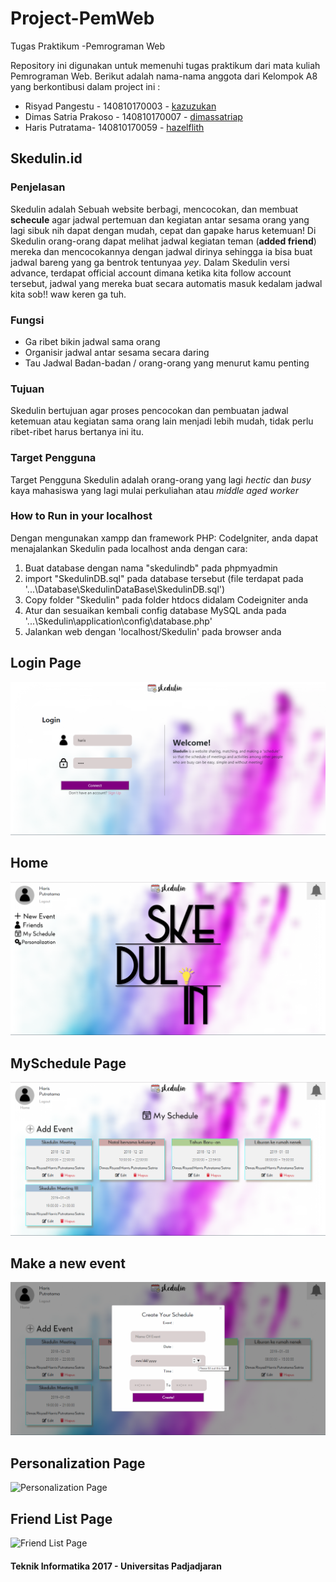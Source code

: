 # Project-PemWeb
Tugas Praktikum -Pemrograman Web

Repository ini digunakan untuk memenuhi tugas praktikum dari mata kuliah Pemrograman Web. Berikut adalah nama-nama anggota dari Kelompok A8 yang berkontibusi dalam project ini :

   * Risyad Pangestu - 140810170003 - [kazuzukan](https://github.com/kazuzukan)
   * Dimas Satria Prakoso - 140810170007 - [dimassatriap](https://github.com/dimassatriap)
   * Haris Putratama- 140810170059 - [hazelflith](https://github.com/hazelflith)
   
## Skedulin.id ##


### Penjelasan ###
Skedulin adalah Sebuah website berbagi, mencocokan, dan membuat **schecule** agar jadwal pertemuan dan kegiatan antar sesama orang yang lagi sibuk nih dapat dengan mudah, cepat dan gapake harus ketemuan! Di Skedulin orang-orang dapat melihat jadwal kegiatan teman (**added friend**) mereka dan mencocokannya dengan jadwal dirinya sehingga ia bisa buat jadwal bareng yang ga bentrok tentunyaa *yey*. Dalam Skedulin versi advance, terdapat official account dimana ketika kita follow account tersebut, jadwal yang mereka buat secara automatis masuk kedalam jadwal kita sob!! waw keren ga tuh.

### Fungsi ###
  * Ga ribet bikin jadwal sama orang
  * Organisir jadwal antar sesama secara daring
  * Tau Jadwal Badan-badan / orang-orang yang menurut kamu penting
  
### Tujuan ###
Skedulin bertujuan agar proses pencocokan dan pembuatan jadwal ketemuan atau kegiatan sama orang lain menjadi lebih mudah, tidak perlu ribet-ribet harus bertanya ini itu.

### Target Pengguna ###
Target Pengguna Skedulin adalah orang-orang yang lagi *hectic* dan *busy* kaya mahasiswa yang lagi mulai perkuliahan atau *middle aged worker*

### How to Run in your localhost ###
Dengan mengunakan xampp dan framework PHP: CodeIgniter, anda dapat menajalankan Skedulin pada localhost anda dengan cara: 
  1. Buat database dengan nama "skedulindb" pada phpmyadmin
  2. import "SkedulinDB.sql" pada database tersebut (file terdapat pada '...\Database\SkedulinDataBase\SkedulinDB.sql')
  3. Copy folder "Skedulin" pada folder htdocs didalam Codeigniter anda
  4. Atur dan sesuaikan kembali config database MySQL anda pada '...\Skedulin\application\config\database.php'
  5. Jalankan web dengan 'localhost/Skedulin' pada browser anda
  
## Login Page ##
![login](https://github.com/dimassatriap/Project-PemWeb/blob/master/Mockup/Implementation/Login.png)

## Home ##
![home](https://github.com/dimassatriap/Project-PemWeb/blob/master/Mockup/Implementation/Home.png)

## MySchedule Page ##
![MySchedule Page](https://github.com/dimassatriap/Project-PemWeb/blob/master/Mockup/Implementation/MySchedule-Page.png)

## Make a new event ##
![(MakeEvent)MySchedule-Page](https://github.com/dimassatriap/Project-PemWeb/blob/master/Mockup/Implementation/(MakeEvent)MySchedule-Page.png)

## Personalization Page ##
![Personalization Page](https://github.com/dimassatriap/Project-PemWeb/blob/master/Mockup/Implementation/(MakeEvent)Personalization-Page.png)

## Friend List Page ##
![Friend List Page ](https://github.com/dimassatriap/Project-PemWeb/blob/master/Mockup/Implementation/(MakeEvent)FriendsList-Page.png)



#### Teknik Informatika 2017 - Universitas Padjadjaran ####
